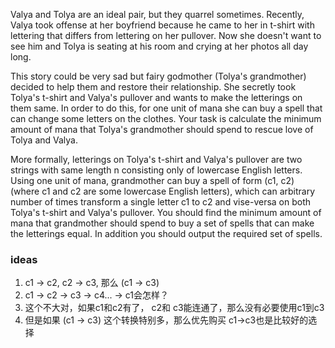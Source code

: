 Valya and Tolya are an ideal pair, but they quarrel sometimes. Recently, Valya took offense at her boyfriend because he
came to her in t-shirt with lettering that differs from lettering on her pullover. Now she doesn't want to see him and
Tolya is seating at his room and crying at her photos all day long.

This story could be very sad but fairy godmother (Tolya's grandmother) decided to help them and restore their
relationship. She secretly took Tolya's t-shirt and Valya's pullover and wants to make the letterings on them same. In
order to do this, for one unit of mana she can buy a spell that can change some letters on the clothes. Your task is
calculate the minimum amount of mana that Tolya's grandmother should spend to rescue love of Tolya and Valya.

More formally, letterings on Tolya's t-shirt and Valya's pullover are two strings with same length n consisting only of
lowercase English letters. Using one unit of mana, grandmother can buy a spell of form (c1, c2) (where c1 and c2 are
some lowercase English letters), which can arbitrary number of times transform a single letter c1 to c2 and vise-versa
on both Tolya's t-shirt and Valya's pullover. You should find the minimum amount of mana that grandmother should spend
to buy a set of spells that can make the letterings equal. In addition you should output the required set of spells.

### ideas

1. c1 -> c2, c2 -> c3, 那么 (c1 -> c3)
2. c1 -> c2 -> c3 -> c4... -> c1会怎样？
3. 这个不大对，如果c1和c2有了， c2和 c3能连通了，那么没有必要使用c1到c3
4. 但是如果 (c1 -> c3) 这个转换特别多，那么优先购买 c1->c3也是比较好的选择